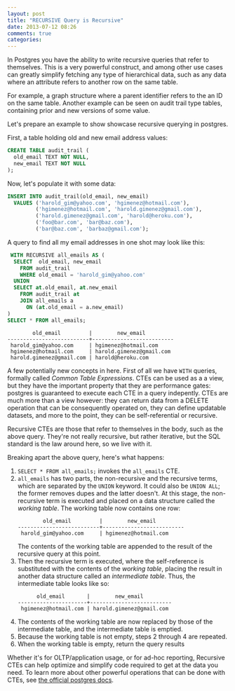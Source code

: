 ```yaml
---
layout: post
title: "RECURSIVE Query is Recursive"
date: 2013-07-12 08:26
comments: true
categories: 
---
```


In Postgres you have the ability to write recursive queries that refer to
themselves. This is a very powerful construct, and among other use cases can
greatly simplify fetching any type of hierarchical data, such as any data where
an attribute refers to another row on the same table.

For example, a graph structure where a parent identifier refers to the an ID on
the same table. Another example can be seen on audit trail type tables,
containing prior and new versions of some value.

Let's prepare an example to show showcase recursive querying in postgres.

First, a table holding old and new email address values:

```sql
CREATE TABLE audit_trail (
  old_email TEXT NOT NULL,
  new_email TEXT NOT NULL
);
```

Now, let's populate it with some data:

```sql
INSERT INTO audit_trail(old_email, new_email)
  VALUES ('harold_gim@yahoo.com', 'hgimenez@hotmail.com'),
         ('hgimenez@hotmail.com', 'harold.gimenez@gmail.com'),
         ('harold.gimenez@gmail.com', 'harold@heroku.com'),
         ('foo@bar.com', 'bar@baz.com'),
         ('bar@baz.com', 'barbaz@gmail.com');
```

A query to find all my email addresses in one shot may look like this:

```sql
 WITH RECURSIVE all_emails AS (
  SELECT  old_email, new_email
    FROM audit_trail
    WHERE old_email = 'harold_gim@yahoo.com'
  UNION
  SELECT at.old_email, at.new_email
    FROM audit_trail at
    JOIN all_emails a
      ON (at.old_email = a.new_email)
)
SELECT * FROM all_emails;
```
```
        old_email         |        new_email
--------------------------+--------------------------
 harold_gim@yahoo.com     | hgimenez@hotmail.com
 hgimenez@hotmail.com     | harold.gimenez@gmail.com
 harold.gimenez@gmail.com | harold@heroku.com
```

A few potentially new concepts in here. First of all we have `WITH` queries,
formally called *Common Table Expressions*. CTEs can be used as a a view, but
they have the important property that they are performance gates: postgres is
guaranteed to execute each CTE in a query indepently. CTEs are much more than
a view however: they can return data from a DELETE operation that can be
consequently operated on, they can define updatable datasets, and more to the
point, they can be self-referential or recursive.

Recursive CTEs are those that refer to themselves in the body, such as the
above query. They're not really recursive, but rather iterative, but the SQL
standard is the law around here, so we live with it.

Breaking apart the above query, here's what happens:

1. `SELECT * FROM all_emails;` invokes the `all_emails` CTE.
2. `all_emails` has two parts, the non-recursive and the recursive terms,
   which are separated by the `UNION` keyword. It could also be `UNION ALL`;
   the former removes dupes and the latter doesn't. At this stage, the
   non-recursive term is executed and placed on a data structure called the _working table_.
   The working table now contains one row:
   ```
           old_email         |        new_email
   --------------------------+--------------------------
    harold_gim@yahoo.com     | hgimenez@hotmail.com
   ```
   The contents of the working table are appended to the result of the recursive
   query at this point.
3. Then the recursive term is executed, where the self-reference is
   substituted with the contents of the _working table_, placing the result
   in another data structure called an _intermediate table_. Thus, the
   intermediate table looks like so:
   ```
         old_email       |        new_email
   ----------------------+--------------------------
    hgimenez@hotmail.com | harold.gimenez@gmail.com
   ```
4. The contents of the working table are now replaced by those of the
   intermediate table, and the intermediate table is emptied.
5. Because the working table is not empty, steps 2 through 4 are repeated.
6. When the working table is empty, return the query results

Whether it's for OLTP/application usage, or for ad-hoc reporting, Recursive
CTEs can help optimize and simplify code required to get at the data you need.
To learn more about other powerful operations that can be done with CTEs, see
[the official postgres
docs](http://www.postgresql.org/docs/9.1/static/queries-with.html).
